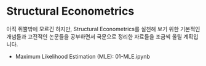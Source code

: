 # Structural Econometrics

아직 쥐뿔밖에 모르긴 하지만, Structural Econometrics를 실천해 보기 위한 기본적인 개념들과 고전적인 논문들을 공부하면서 국문으로 정리한 자료들을 조금씩 올릴 계획입니다.

- Maximum Likelihood Estimation (MLE): 01-MLE.ipynb